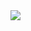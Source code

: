 <div align="center">
  <img align="left" src="https://github-readme-stats.vercel.app/api/top-langs/?username=seondal&theme=dracula&exclude_repo=Computer-Science-Engineering&layout=compact&langs_count=10"/>
<br>
</div>
